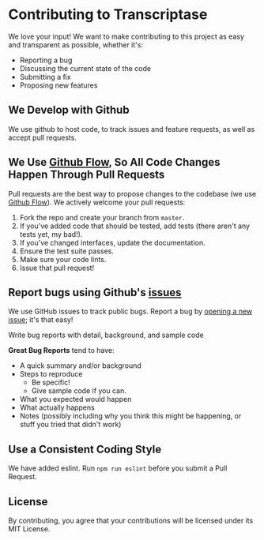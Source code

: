 # Contributing to Transcriptase
We love your input! We want to make contributing to this project as easy and transparent as possible, whether it's:

- Reporting a bug
- Discussing the current state of the code
- Submitting a fix
- Proposing new features

## We Develop with Github
We use github to host code, to track issues and feature requests, as well as accept pull requests.

## We Use [Github Flow](https://guides.github.com/introduction/flow/index.html), So All Code Changes Happen Through Pull Requests
Pull requests are the best way to propose changes to the codebase (we use [Github Flow](https://guides.github.com/introduction/flow/index.html)). We actively welcome your pull requests:

1. Fork the repo and create your branch from `master`.
2. If you've added code that should be tested, add tests (there aren't any tests yet, my bad!).
3. If you've changed interfaces, update the documentation.
4. Ensure the test suite passes.
5. Make sure your code lints.
6. Issue that pull request!

## Report bugs using Github's [issues](https://github.com/leroy0211/form-redux-checkbox-group/issues)
We use GitHub issues to track public bugs. Report a bug by [opening a new issue](); it's that easy!

Write bug reports with detail, background, and sample code

**Great Bug Reports** tend to have:

- A quick summary and/or background
- Steps to reproduce
  - Be specific!
  - Give sample code if you can. 
- What you expected would happen
- What actually happens
- Notes (possibly including why you think this might be happening, or stuff you tried that didn't work)

## Use a Consistent Coding Style
We have added eslint. Run `npm run eslint` before you submit a Pull Request.

## License
By contributing, you agree that your contributions will be licensed under its MIT License.
